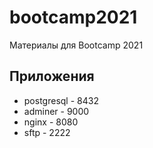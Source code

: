 # bootcamp2021
Материалы для Bootcamp 2021

## Приложения

* postgresql - 8432
* adminer - 9000
* nginx - 8080
* sftp - 2222
